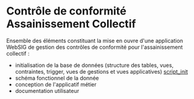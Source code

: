 # Contrôle de conformité Assainissement Collectif

Ensemble des éléments constituant la mise en ouvre d'une application WebSIG de gestion des contrôles de conformité pour l'assainissement collectif :
- initialisation de la base de données (structure des tables, vues, contraintes, trigger, vues de gestions et vues applicatives)  [script_init](script_init.sql) 
- schéma fonctionnel de la donnée
- conception de l'applicatif métier
- documentation utilisateur
